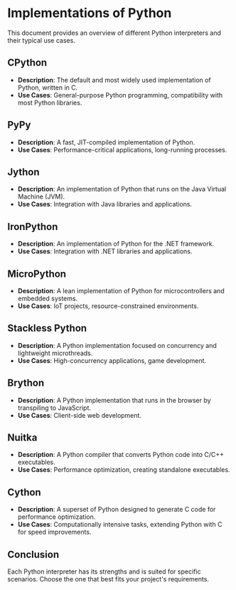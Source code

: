 # Implementations of Python

This document provides an overview of different Python interpreters and their typical use cases.

## CPython
- **Description**: The default and most widely used implementation of Python, written in C.
- **Use Cases**: General-purpose Python programming, compatibility with most Python libraries.

## PyPy
- **Description**: A fast, JIT-compiled implementation of Python.
- **Use Cases**: Performance-critical applications, long-running processes.

## Jython
- **Description**: An implementation of Python that runs on the Java Virtual Machine (JVM).
- **Use Cases**: Integration with Java libraries and applications.

## IronPython
- **Description**: An implementation of Python for the .NET framework.
- **Use Cases**: Integration with .NET libraries and applications.

## MicroPython
- **Description**: A lean implementation of Python for microcontrollers and embedded systems.
- **Use Cases**: IoT projects, resource-constrained environments.

## Stackless Python
- **Description**: A Python implementation focused on concurrency and lightweight microthreads.
- **Use Cases**: High-concurrency applications, game development.

## Brython
- **Description**: A Python implementation that runs in the browser by transpiling to JavaScript.
- **Use Cases**: Client-side web development.

## Nuitka
- **Description**: A Python compiler that converts Python code into C/C++ executables.
- **Use Cases**: Performance optimization, creating standalone executables.

## Cython
- **Description**: A superset of Python designed to generate C code for performance optimization.
- **Use Cases**: Computationally intensive tasks, extending Python with C for speed improvements.

## Conclusion
Each Python interpreter has its strengths and is suited for specific scenarios. Choose the one that best fits your project's requirements.
